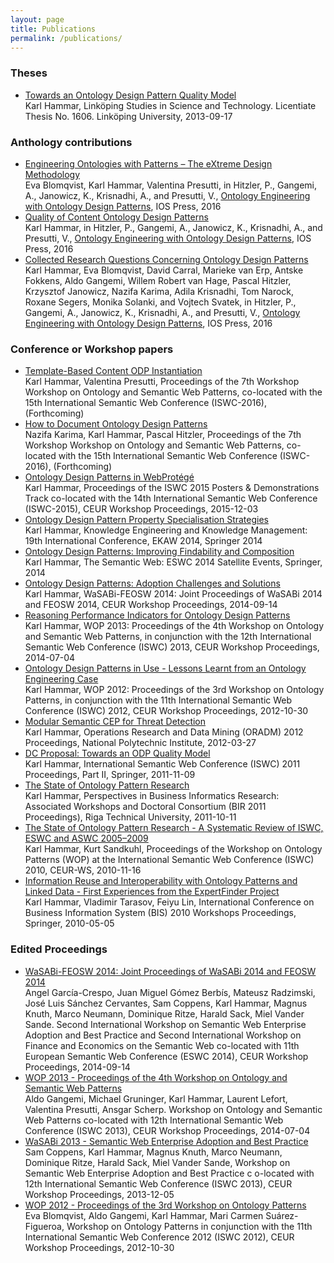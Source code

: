 ```yaml
---
layout: page
title: Publications
permalink: /publications/
---
```


### Theses
* [Towards an Ontology Design Pattern Quality Model](http://liu.diva-portal.org/smash/get/diva2:638999/FULLTEXT02.pdf)<br />
Karl Hammar, Linköping Studies in Science and Technology. Licentiate Thesis No. 1606. Linköping University, 2013-09-17

### Anthology contributions
* [Engineering Ontologies with Patterns – The eXtreme Design Methodology](http://hj.diva-portal.org/smash/get/diva2:1040714/FULLTEXT01.pdf)<br />
Eva Blomqvist, Karl Hammar, Valentina Presutti, in Hitzler, P., Gangemi, A., Janowicz, K., Krisnadhi, A., and Presutti, V., [Ontology Engineering with Ontology Design Patterns](http://ebooks.iospress.nl/volume/ontology-engineering-with-ontology-design-patterns-foundations-and-applications), IOS Press, 2016
* [Quality of Content Ontology Design Patterns](http://hj.diva-portal.org/smash/get/diva2:1040720/FULLTEXT01.pdf)<br />
Karl Hammar, in Hitzler, P., Gangemi, A., Janowicz, K., Krisnadhi, A., and Presutti, V., [Ontology Engineering with Ontology Design Patterns](http://ebooks.iospress.nl/volume/ontology-engineering-with-ontology-design-patterns-foundations-and-applications), IOS Press, 2016
* [Collected Research Questions Concerning Ontology Design Patterns](http://hj.diva-portal.org/smash/get/diva2:1040723/FULLTEXT01.pdf)<br />
Karl Hammar, Eva Blomqvist, David Carral, Marieke van Erp, Antske Fokkens, Aldo Gangemi, Willem Robert van Hage, Pascal Hitzler, Krzysztof Janowicz, Nazifa Karima, Adila Krisnadhi, Tom Narock, Roxane Segers, Monika Solanki, and Vojtech Svatek, in Hitzler, P., Gangemi, A., Janowicz, K., Krisnadhi, A., and Presutti, V., [Ontology Engineering with Ontology Design Patterns](http://ebooks.iospress.nl/volume/ontology-engineering-with-ontology-design-patterns-foundations-and-applications), IOS Press, 2016

### Conference or Workshop papers
* [Template-Based Content ODP Instantiation](http://ontologydesignpatterns.org/wiki/images/1/11/WOP2016_paper_01.pdf)<br />
Karl Hammar, Valentina Presutti, Proceedings of the 7th Workshop Workshop on Ontology and Semantic Web Patterns, co-located with the 15th International Semantic Web Conference (ISWC-2016), (Forthcoming)
* [How to Document Ontology Design Patterns](http://ontologydesignpatterns.org/wiki/images/1/11/WOP2016_paper_02.pdf)<br />
Nazifa Karima, Karl Hammar, Pascal Hitzler, Proceedings of the 7th Workshop Workshop on Ontology and Semantic Web Patterns, co-located with the 15th International Semantic Web Conference (ISWC-2016), (Forthcoming)
* [Ontology Design Patterns in WebProtégé](http://hj.diva-portal.org/smash/get/diva2:877199/FULLTEXT01.pdf)<br />
Karl Hammar, Proceedings of the ISWC 2015 Posters &amp; Demonstrations Track co-located with the 14th International Semantic Web Conference (ISWC-2015), CEUR Workshop Proceedings, 2015-12-03
* [Ontology Design Pattern Property Specialisation Strategies](http://www.diva-portal.org/smash/get/diva2:767177/FULLTEXT01.pdf)<br />
 Karl Hammar, Knowledge Engineering and Knowledge Management: 19th International Conference, EKAW 2014, Springer 2014
* [Ontology Design Patterns: Improving Findability and Composition](http://www.diva-portal.org/smash/get/diva2:767176/FULLTEXT01.pdf)<br />
Karl Hammar, The Semantic Web: ESWC 2014 Satellite Events, Springer, 2014
* [Ontology Design Patterns: Adoption Challenges and Solutions](http://hj.diva-portal.org/smash/get/diva2:747226/FULLTEXT01.pdf)<br />
Karl Hammar, WaSABi-FEOSW 2014: Joint Proceedings of WaSABi 2014 and FEOSW 2014, CEUR Workshop Proceedings, 2014-09-14
* [Reasoning Performance Indicators for Ontology Design Patterns](http://hj.diva-portal.org/smash/get/diva2:687907/FULLTEXT01.pdf)<br />
Karl Hammar, WOP 2013: Proceedings of the 4th Workshop on Ontology and Semantic Web Patterns, in conjunction with the 12th International Semantic Web Conference (ISWC) 2013, CEUR Workshop Proceedings, 2014-07-04
* [Ontology Design Patterns in Use - Lessons Learnt from an Ontology Engineering Case](http://www.diva-portal.org/smash/get/diva2:567395/FULLTEXT02)<br />
 Karl Hammar, WOP 2012: Proceedings of the 3rd Workshop on Ontology Patterns, in conjunction with the 11th International Semantic Web Conference (ISWC) 2012, CEUR Workshop Proceedings, 2012-10-30
* [Modular Semantic CEP for Threat Detection](http://hj.diva-portal.org/smash/get/diva2:512242/FULLTEXT02)<br />
   Karl Hammar, Operations Research and Data Mining (ORADM) 2012 Proceedings, National Polytechnic Institute, 2012-03-27
* [DC Proposal: Towards an ODP Quality Model](http://hj.diva-portal.org/smash/get/diva2:455241/FULLTEXT02)<br />
 Karl Hammar, International Semantic Web Conference (ISWC) 2011 Proceedings, Part II, Springer, 2011-11-09
* [The State of Ontology Pattern Research](http://hj.diva-portal.org/smash/get/diva2:447173/FULLTEXT01)<br />
 Karl Hammar, Perspectives in Business Informatics Research: Associated Workshops and Doctoral Consortium (BIR 2011 Proceedings), Riga Technical University, 2011-10-11
* [The State of Ontology Pattern Research - A Systematic Review of ISWC, ESWC and ASWC 2005–2009](http://hj.diva-portal.org/smash/get/diva2:370448/FULLTEXT01)<br />
 Karl Hammar, Kurt Sandkuhl, Proceedings of the Workshop on Ontology Patterns (WOP) at the International Semantic Web Conference (ISWC) 2010, CEUR-WS, 2010-11-16
* [Information Reuse and Interoperability with Ontology Patterns and Linked Data - First Experiences from the ExpertFinder Project](http://hj.diva-portal.org/smash/get/diva2:321895/FULLTEXT02)<br />
 Karl Hammar, Vladimir Tarasov, Feiyu Lin, International Conference on Business Information System (BIS) 2010 Workshops Proceedings, Springer, 2010-05-05

### Edited Proceedings
* [WaSABi-FEOSW 2014: Joint Proceedings of WaSABi 2014 and FEOSW 2014](http://ceur-ws.org/Vol-1240/)<br />
 Angel García-Crespo, Juan Miguel Gómez Berbís, Mateusz Radzimski, José Luis Sánchez Cervantes, Sam Coppens, Karl Hammar, Magnus Knuth, Marco Neumann, Dominique Ritze, Harald Sack, Miel Vander Sande.  Second International Workshop on Semantic Web Enterprise Adoption and Best Practice and Second International Workshop on Finance and Economics on the Semantic Web co-located with 11th European Semantic Web Conference (ESWC 2014),  CEUR Workshop Proceedings, 2014-09-14
* [WOP 2013 - Proceedings of the 4th Workshop on Ontology and Semantic Web Patterns](http://ceur-ws.org/Vol-1188/)<br />
<span style="background-color:transparent">Aldo Gangemi, Michael Gruninger, Karl Hammar, Laurent Lefort, Valentina Presutti, Ansgar Scherp.  Workshop on Ontology and Semantic Web Patterns co-located with 12th International Semantic Web Conference (ISWC 2013), CEUR Workshop Proceedings, 2014-07-04
* [WaSABi 2013 -  Semantic Web Enterprise Adoption and Best Practice](http://ceur-ws.org/Vol-1106/)<br />
Sam Coppens, Karl Hammar, Magnus Knuth, Marco Neumann, Dominique Ritze, Harald Sack, Miel Vander Sande,  Workshop on Semantic Web Enterprise Adoption and Best Practice c o-located with 12th International Semantic Web Conference (ISWC 2013), CEUR Workshop Proceedings, 2013-12-05
* [WOP 2012 - Proceedings of the 3rd Workshop on Ontology Patterns](http://ceur-ws.org/Vol-929/proceedings.pdf)<br />
 Eva Blomqvist, Aldo Gangemi, Karl Hammar, Mari Carmen Suárez-Figueroa, Workshop on Ontology Patterns in conjunction with the 11th International Semantic Web Conference 2012 (ISWC 2012), CEUR Workshop Proceedings, 2012-10-30
